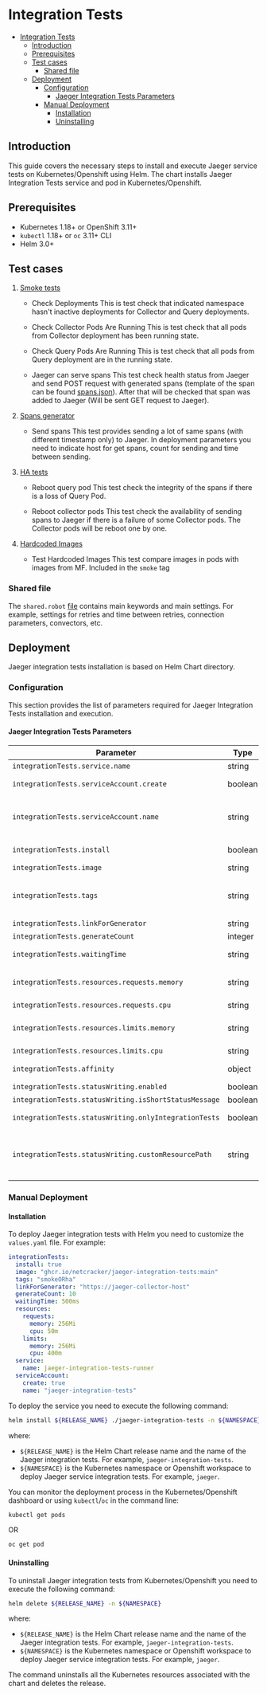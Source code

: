 # Integration Tests

* [Integration Tests](#integration-tests)
  * [Introduction](#introduction)
  * [Prerequisites](#prerequisites)
  * [Test cases](#test-cases)
    * [Shared file](#shared-file)
  * [Deployment](#deployment)
    * [Configuration](#configuration)
      * [Jaeger Integration Tests Parameters](#jaeger-integration-tests-parameters)
    * [Manual Deployment](#manual-deployment)
      * [Installation](#installation)
      * [Uninstalling](#uninstalling)

## Introduction

This guide covers the necessary steps to install and execute Jaeger service tests on Kubernetes/Openshift using Helm.
The chart installs Jaeger Integration Tests service and pod in Kubernetes/Openshift.

## Prerequisites

* Kubernetes 1.18+ or OpenShift 3.11+
* `kubectl` 1.18+ or `oc` 3.11+ CLI
* Helm 3.0+

## Test cases

1. [Smoke tests](robot/tests/smoke/smoke.robot)

   * Check Deployments
     This is test check that indicated namespace hasn't inactive deployments for Collector and Query deployments.

   * Check Collector Pods Are Running
     This is test check that all pods from Collector deployment has been running state.

   * Check Query Pods Are Running
     This is test check that all pods from Query deployment are in the running state.

   * Jaeger can serve spans
     This test check health status from Jaeger and send POST request with generated spans (template of the span can be found
     [spans.json](robot/tests/libs/resources/spans.json)).
     After that will be checked that span was added to Jaeger (Will be sent GET request to Jaeger).

2. [Spans generator](robot/tests/spans_generator/generate.robot)

   * Send spans
     This test provides sending a lot of same spans (with different timestamp only) to Jaeger.
     In deployment parameters you need to indicate host for get spans, count for sending and time between sending.

3. [HA tests](robot/tests/tests_ha/ha.robot)

   * Reboot query pod
     This test check the integrity of the spans if there is a loss of Query Pod.

   * Reboot collector pods
     This test check the availability of sending spans to Jaeger if there is a failure of some Collector pods.
     The Collector pods will be reboot one by one.

4. [Hardcoded Images](robot/tests/image_tests/image_tests.robot)

   * Test Hardcoded Images
     This test compare images in pods with images from MF. Included in the `smoke` tag

### Shared file

The `shared.robot` [file](robot/tests/shared/shared.robot)
contains main keywords and main settings. For example, settings for retries and time between retries,
connection parameters, convectors, etc.

## Deployment

Jaeger integration tests installation is based on Helm Chart directory.

### Configuration

This section provides the list of parameters required for Jaeger Integration Tests installation and execution.

#### Jaeger Integration Tests Parameters

<!-- markdownlint-disable line-length -->
| Parameter                                             | Type    | Mandatory | Default value                                              | Description                                                                                                                                                                                                                                                                                                             |
| ----------------------------------------------------- | ------- | --------- | ---------------------------------------------------------- | ----------------------------------------------------------------------------------------------------------------------------------------------------------------------------------------------------------------------------------------------------------------------------------------------------------------------- |
| `integrationTests.service.name`                       | string  | no        | jaeger-integration-tests-runner                            | The name of Jaeger Integration Tests service                                                                                                                                                                                                                                                                            |
| `integrationTests.serviceAccount.create`              | boolean | no        | true                                                       | Specifies whether service account for Jaeger Integration Tests is to be deployed or not                                                                                                                                                                                                                                 |
| `integrationTests.serviceAccount.name`                | string  | no        | jaeger-integration-tests                                   | The name of the service account that is used to deploy Jaeger Integration Tests. If this parameter is empty, the service account, the required role, role binding are created automatically with default names (`jaeger-integration-tests`)                                                                             |
| `integrationTests.install`                            | boolean | no        | false                                                      | Specifies whether Jaeger Integration Tests Service should be installed or not                                                                                                                                                                                                                                           |
| `integrationTests.image`                              | string  | no        | -                                                          | The Docker image of Jaeger Integration Tests Service                                                                                                                                                                                                                                                                    |
| `integrationTests.tags`                               | string  | no        | smoke                                                      | Tags combined together with `AND`, `OR` and `NOT` operators that select test cases to run. You can use the "smoke", "generator" and "ha" tags to run the appropriate tests. Or a combination of both, for example `smokeORha` to run both smoke and ha tests                                                            |
| `integrationTests.linkForGenerator`                   | string  | no        | `http://jaeger-collector:9411`                             | Link to host which can get spans in Zipkin format                                                                                                                                                                                                                                                                       |
| `integrationTests.generateCount`                      | integer | no        | 10                                                         | The number of spans which will be sent, 10 by default                                                                                                                                                                                                                                                                   |
| `integrationTests.waitingTime`                        | string  | no        | 500ms                                                      | The waiting time between sending, by default 500ms. Time format can be found in [official robot documentation](https://robotframework.org/robotframework/latest/libraries/BuiltIn.html#Sleep)                                                                                                                           |
| `integrationTests.resources.requests.memory`          | string  | no        | 256Mi                                                      | The minimum amount of memory the container should use. The value can be specified with SI suffixes (E, P, T, G, M, K, m) or their power-of-two-equivalents (Ei, Pi, Ti, Gi, Mi, Ki)                                                                                                                                     |
| `integrationTests.resources.requests.cpu`             | string  | no        | 50m                                                        | The minimum number of CPUs the container should use                                                                                                                                                                                                                                                                     |
| `integrationTests.resources.limits.memory`            | string  | no        | 256Mi                                                      | The maximum amount of memory the container can use. The value can be specified with SI suffixes (E, P, T, G, M, K, m) or their power-of-two-equivalents (Ei, Pi, Ti, Gi, Mi, Ki)                                                                                                                                        |
| `integrationTests.resources.limits.cpu`               | string  | no        | 400m                                                       | The maximum number of CPUs the container can use                                                                                                                                                                                                                                                                        |
| `integrationTests.affinity`                           | object  | no        | -                                                          | The affinity scheduling rules. The value should be specified in json format. The parameter can be empty                                                                                                                                                                                                                 |
| `integrationTests.statusWriting.enabled`              | boolean | no        | false                                                      | Specifies whether to write status to custom resource                                                                                                                                                                                                                                                                    |
| `integrationTests.statusWriting.isShortStatusMessage` | boolean | no        | true                                                       | Specifies the size of integration test status message                                                                                                                                                                                                                                                                   |
| `integrationTests.statusWriting.onlyIntegrationTests` | boolean | no        | true                                                       | Specifies to deploy only integration tests without any component (component was installed before)                                                                                                                                                                                                                       |
| `integrationTests.statusWriting.customResourcePath`   | string  | no        | apps/v1/jaeger/deployments/jaeger-integration-tests-runner | Path to Custom Resource that should be used to write status of integration-tests execution. The value is a field from k8s entity selfLink without `apis` prefix and `namespace` part. The path should be composed according to the following template: `<group>/<apiversion>/<namespace>/<plural>/<customResourceName>` |
<!-- markdownlint-enable line-length -->

### Manual Deployment

#### Installation

To deploy Jaeger integration tests with Helm you need to customize the `values.yaml` file. For example:

```yaml
integrationTests:
  install: true
  image: "ghcr.io/netcracker/jaeger-integration-tests:main"
  tags: "smokeORha"
  linkForGenerator: "https://jaeger-collector-host"
  generateCount: 10
  waitingTime: 500ms
  resources:
    requests:
      memory: 256Mi
      cpu: 50m
    limits:
      memory: 256Mi
      cpu: 400m
  service:
    name: jaeger-integration-tests-runner
  serviceAccount:
    create: true
    name: "jaeger-integration-tests"
```

To deploy the service you need to execute the following command:

```bash
helm install ${RELEASE_NAME} ./jaeger-integration-tests -n ${NAMESPACE}
```

where:

* `${RELEASE_NAME}` is the Helm Chart release name and the name of the Jaeger integration tests.
For example, `jaeger-integration-tests`.
* `${NAMESPACE}` is the Kubernetes namespace or Openshift workspace to deploy Jaeger service integration tests.
For example, `jaeger`.

You can monitor the deployment process in the Kubernetes/Openshift dashboard or using `kubectl`/`oc` in the command line:

```bash
kubectl get pods
```

OR

```bash
oc get pod
```

#### Uninstalling

To uninstall Jaeger integration tests from Kubernetes/Openshift you need to execute the following command:

```bash
helm delete ${RELEASE_NAME} -n ${NAMESPACE}
```

where:

* `${RELEASE_NAME}` is the Helm Chart release name and the name of the Jaeger integration tests.
For example, `jaeger-integration-tests`.
* `${NAMESPACE}` is the Kubernetes namespace or Openshift workspace to deploy Jaeger service integration tests.
For example, `jaeger`.

The command uninstalls all the Kubernetes resources associated with the chart and deletes the release.
